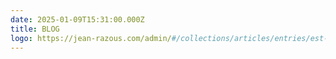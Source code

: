 ```yaml
---
date: 2025-01-09T15:31:00.000Z
title: BLOG
logo: https://jean-razous.com/admin/#/collections/articles/entries/est-ce-que-jaccepte-de-me-laisser-toucher
---
```

